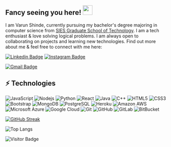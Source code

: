 ## Fancy seeing you here! <img src="https://raw.githubusercontent.com/aemmadi/aemmadi/master/wave.gif" width="30px">

I am Varun Shinde, currently pursuing my bachelor's degree majoring in computer science from [SIES Graduate School of Technology](http://www.siesgst.edu.in/). I am a tech enthusiast & love solving logical problems. I am always open to collaborating on projects and learning new technologies. Find out more about me & feel free to connect with me here:

[![Linkedin Badge](https://img.shields.io/badge/-varunshinde-blue?style=flat-square&logo=Linkedin&logoColor=white&link=https://www.linkedin.com/in/varun-shinde-781215192/)](https://www.linkedin.com/in/varun-shinde-781215192/)
[![Instagram Badge](https://img.shields.io/badge/-_varun_shinde-purple?style=flat-square&logo=instagram&logoColor=white&link=https://www.instagram.com/_varun_shinde/)](https://www.instagram.com/_varun_shinde/)
<!-- [![Medium Badge](https://img.shields.io/badge/-@aemmadi-03a57a?style=flat-square&labelColor=000000&logo=Medium&link=https://medium.com/@aemmadi/)](https://medium.com/@aemmadi) -->
[![Gmail Badge](https://img.shields.io/badge/-varunshinde.10601@gmail.com-c14438?style=flat-square&logo=Gmail&logoColor=white&link=mailto:varunshinde.10601@gmail.com)](mailto:varunshinde.10601@gmail.com)

## ⚡ Technologies

![JavaScript](https://img.shields.io/badge/-JavaScript-black?style=flat-square&logo=javascript)
![Nodejs](https://img.shields.io/badge/-Nodejs-black?style=flat-square&logo=Node.js)
![Python](https://img.shields.io/badge/-Python-black?style=flat-square&logo=Python)
![React](https://img.shields.io/badge/-React-black?style=flat-square&logo=react)
![Java](https://img.shields.io/badge/-java-E34A86?style=flat-square&logo=java)
![C++](https://img.shields.io/badge/-C++-00599C?style=flat-square&logo=c)
![HTML5](https://img.shields.io/badge/-HTML5-E34F26?style=flat-square&logo=html5&logoColor=white)
![CSS3](https://img.shields.io/badge/-CSS3-1572B6?style=flat-square&logo=css3)
![Bootstrap](https://img.shields.io/badge/-Bootstrap-563D7C?style=flat-square&logo=bootstrap)
![MongoDB](https://img.shields.io/badge/-MongoDB-black?style=flat-square&logo=mongodb)
![PostgreSQL](https://img.shields.io/badge/-PostgreSQL-336791?style=flat-square&logo=postgresql)
![Heroku](https://img.shields.io/badge/-Heroku-430098?style=flat-square&logo=heroku)
![Amazon AWS](https://img.shields.io/badge/Amazon%20AWS-232F3E?style=flat-square&logo=amazon-aws)
![Microsoft Azure](https://img.shields.io/badge/Microsoft%20Azure-232F7E?style=flat-square&logo=microsoft-azure)
![Google Cloud](https://img.shields.io/badge/Google%20Cloud-black?style=flat-square&logo=google-cloud)
![Git](https://img.shields.io/badge/-Git-black?style=flat-square&logo=git)
![GitHub](https://img.shields.io/badge/-GitHub-181717?style=flat-square&logo=github)
![GitLab](https://img.shields.io/badge/-GitLab-FCA121?style=flat-square&logo=gitlab)
![BitBucket](https://img.shields.io/badge/-BitBucket-darkblue?style=flat-square&logo=bitbucket)

<!-- ![Github Stats](https://github-readme-stats.vercel.app/api?username=varuns1007&count_private=true&show_icons=true&include_all_commits=true) -->
[![GitHub Streak](https://github-readme-streak-stats.herokuapp.com/?user=varuns1007&theme=dark)](https://git.io/streak-stats)

![Top Langs](https://github-readme-stats.vercel.app/api/top-langs/?username=varuns1007&hide=TeX&layout=compact&theme=gruvbox)

![Visitor Badge](https://visitor-badge.laobi.icu/badge?page_id=varuns1007.varuns1007)
